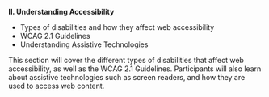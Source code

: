 **II. Understanding Accessibility**
-   Types of disabilities and how they affect web accessibility
-   WCAG 2.1 Guidelines
-   Understanding Assistive Technologies

This section will cover the different types of disabilities that affect web accessibility, as well as the WCAG 2.1 Guidelines. Participants will also learn about assistive technologies such as screen readers, and how they are used to access web content.